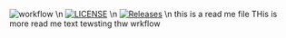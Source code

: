 ![workflow](https://github.com/Group-10-SEM/group10sem/actions/workflows/main.yml/badge.svg) \n
[![LICENSE](https://img.shields.io/github/license/Group-10-SEM/group10sem.svg?style=flat-square)](https://github.com/Group-10-SEM/group10sem/blob/master/LICENSE) \n
[![Releases](https://img.shields.io/github/release/Group-10-SEM/group10sem/all.svg?style=flat-square)](https://github.com/<github-username>/group10sem/releases) \n
this is a read me file
THis is more read me text
tewsting thw wrkflow
